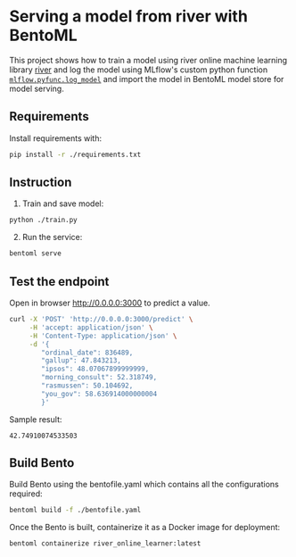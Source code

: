 # Serving a model from river with BentoML 

This project shows how to train a model using river online machine learning library [river](https://riverml.xyz/latest/)
and log the model using MLflow's custom python function 
[``mlflow.pyfunc.log_model``](https://mlflow.org/docs/latest/python_api/mlflow.pyfunc.html#mlflow.pyfunc.log_model)
and import the model in BentoML model store for model serving.

## Requirements

Install requirements with:

```bash
pip install -r ./requirements.txt
```

## Instruction

1. Train and save model:

```bash
python ./train.py
```

2. Run the service:

```bash
bentoml serve
```

## Test the endpoint

Open in browser http://0.0.0.0:3000 to predict a value.

```bash
curl -X 'POST' 'http://0.0.0.0:3000/predict' \
     -H 'accept: application/json' \
     -H 'Content-Type: application/json' \
     -d '{
        "ordinal_date": 836489,
        "gallup": 47.843213,
        "ipsos": 48.07067899999999,
        "morning_consult": 52.318749,
        "rasmussen": 50.104692,
        "you_gov": 58.636914000000004
        }'
```

Sample result:
```
42.74910074533503
```

## Build Bento

Build Bento using the bentofile.yaml which contains all the configurations required:

```bash
bentoml build -f ./bentofile.yaml
```

Once the Bento is built, containerize it as a Docker image for deployment:

```bash
bentoml containerize river_online_learner:latest
```
